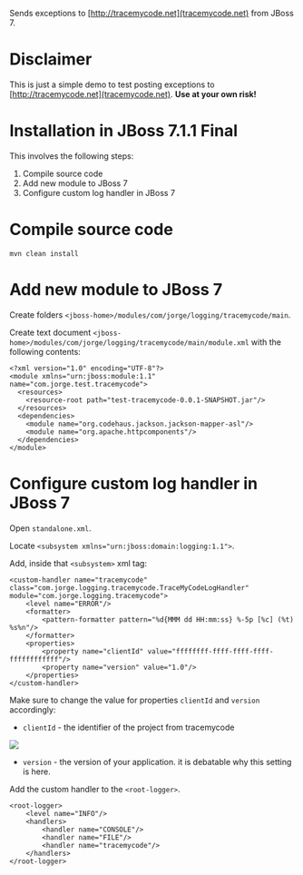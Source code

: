 Sends exceptions to [http://tracemycode.net](tracemycode.net) from JBoss 7.

Disclaimer
=

This is just a simple demo to test posting exceptions to [http://tracemycode.net](tracemycode.net). **Use at your own risk!**

Installation in JBoss 7.1.1 Final
=

This involves the following steps:

1. Compile source code
1. Add new module to JBoss 7
1. Configure custom log handler in JBoss 7

Compile source code
==

`mvn clean install`

Add new module to JBoss 7
==

Create folders `<jboss-home>/modules/com/jorge/logging/tracemycode/main`.

Create text document `<jboss-home>/modules/com/jorge/logging/tracemycode/main/module.xml` with the following contents:

    <?xml version="1.0" encoding="UTF-8"?>
    <module xmlns="urn:jboss:module:1.1" name="com.jorge.test.tracemycode">
      <resources>
        <resource-root path="test-tracemycode-0.0.1-SNAPSHOT.jar"/>
      </resources>
      <dependencies>
        <module name="org.codehaus.jackson.jackson-mapper-asl"/>
        <module name="org.apache.httpcomponents"/>
      </dependencies>
    </module>

Configure custom log handler in JBoss 7
==

Open `standalone.xml`.

Locate `<subsystem xmlns="urn:jboss:domain:logging:1.1">`.

Add, inside that `<subsystem>` xml tag:

    <custom-handler name="tracemycode" class="com.jorge.logging.tracemycode.TraceMyCodeLogHandler" module="com.jorge.logging.tracemycode">
    	<level name="ERROR"/>
    	<formatter>
    		<pattern-formatter pattern="%d{MMM dd HH:mm:ss} %-5p [%c] (%t) %s%n"/>
    	</formatter>
    	<properties>
    		<property name="clientId" value="ffffffff-ffff-ffff-ffff-ffffffffffff"/>
    		<property name="version" value="1.0"/>
    	</properties>
    </custom-handler>

Make sure to change the value for properties `clientId` and `version` accordingly:

- `clientId` - the identifier of the project from tracemycode

![](http://snag.gy/J0Wbw.jpg)

- `version` - the version of your application. it is debatable why this setting is here.

Add the custom handler to the `<root-logger>`.

    <root-logger>
    	<level name="INFO"/>
    	<handlers>
    		<handler name="CONSOLE"/>
    		<handler name="FILE"/>
    		<handler name="tracemycode"/>
    	</handlers>
    </root-logger>